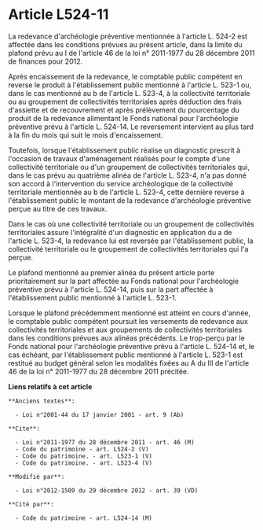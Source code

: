 # Article L524-11

La redevance d'archéologie préventive mentionnée à l'article L. 524-2 est affectée dans les conditions prévues au présent
article, dans la limite du plafond prévu au I de l'article 46 de la loi n° 2011-1977 du 28 décembre 2011 de finances pour
2012. 

Après encaissement de la redevance, le comptable public compétent en reverse le produit à l'établissement public mentionné à
l'article L. 523-1 ou, dans le cas mentionné au b de l'article L. 523-4, à la collectivité territoriale ou au groupement de
collectivités territoriales après déduction des frais d'assiette et de recouvrement et après prélèvement du pourcentage du
produit de la redevance alimentant le Fonds national pour l'archéologie préventive prévu à l'article L. 524-14. Le
reversement intervient au plus tard à la fin du mois qui suit le mois d'encaissement. 

Toutefois, lorsque l'établissement public réalise un diagnostic prescrit à l'occasion de travaux d'aménagement réalisés pour
le compte d'une collectivité territoriale ou d'un groupement de collectivités territoriales qui, dans le cas prévu au
quatrième alinéa de l'article L. 523-4, n'a pas donné son accord à l'intervention du service archéologique de la collectivité
territoriale mentionnée au b de l'article L. 523-4, cette dernière reverse à l'établissement public le montant de la
redevance d'archéologie préventive perçue au titre de ces travaux. 

Dans le cas où une collectivité territoriale ou un groupement de collectivités territoriales assure l'intégralité d'un
diagnostic en application du a de l'article L. 523-4, la redevance lui est reversée par l'établissement public, la
collectivité territoriale ou le groupement de collectivités territoriales qui l'a perçue. 

Le plafond mentionné au premier alinéa du présent article porte prioritairement sur la part affectée au Fonds national pour
l'archéologie préventive prévu à l'article L. 524-14, puis sur la part affectée à l'établissement public mentionné à
l'article L. 523-1. 

Lorsque le plafond précédemment mentionné est atteint en cours d'année, le comptable public compétent poursuit les versements
de redevance aux collectivités territoriales et aux groupements de collectivités territoriales dans les conditions prévues
aux alinéas précédents. Le trop-perçu par le Fonds national pour l'archéologie préventive prévu à l'article L. 524-14 et, le
cas échéant, par l'établissement public mentionné à l'article L. 523-1 est restitué au budget général selon les modalités
fixées au A du III de l'article 46 de la loi n° 2011-1977 du 28 décembre 2011 précitée.

**Liens relatifs à cet article**

	**Anciens textes**:

	  - Loi n°2001-44 du 17 janvier 2001 - art. 9 (Ab)

	**Cite**:

	  - Loi n°2011-1977 du 28 décembre 2011 - art. 46 (M)
	  - Code du patrimoine - art. L524-2 (V)
	  - Code du patrimoine. - art. L523-1 (V)
	  - Code du patrimoine. - art. L523-4 (V)

	**Modifié par**:

	  - Loi n°2012-1509 du 29 décembre 2012 - art. 39 (VD)

	**Cité par**:

	  - Code du patrimoine - art. L524-14 (M)
